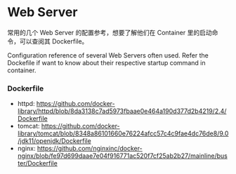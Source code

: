 # Web Server

常用的几个 Web Server 的配置参考，想要了解他们在 Container 里的启动命令，可以查阅其 Dockerfile。

Configuration reference of several Web Servers often used. Refer the Dockefile if want to know about their respective startup command in container.

### Dockerfile

- httpd: https://github.com/docker-library/httpd/blob/8da3138c7ad5973fbaae0e464a190d377d2b4219/2.4/Dockerfile
- tomcat: https://github.com/docker-library/tomcat/blob/8348a86101660e76224afcc57c4c9fae4dc76de8/9.0/jdk11/openjdk/Dockerfile
- nginx: https://github.com/nginxinc/docker-nginx/blob/fe97d699daae7e04f916771ac520f7cf25ab2b27/mainline/buster/Dockerfile